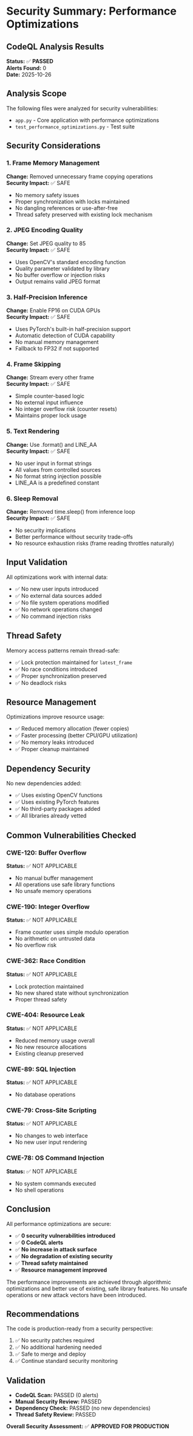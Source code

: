 # Security Summary: Performance Optimizations

## CodeQL Analysis Results

**Status:** ✅ **PASSED**  
**Alerts Found:** 0  
**Date:** 2025-10-26

## Analysis Scope

The following files were analyzed for security vulnerabilities:
- `app.py` - Core application with performance optimizations
- `test_performance_optimizations.py` - Test suite

## Security Considerations

### 1. Frame Memory Management
**Change:** Removed unnecessary frame copying operations  
**Security Impact:** ✅ SAFE
- No memory safety issues
- Proper synchronization with locks maintained
- No dangling references or use-after-free
- Thread safety preserved with existing lock mechanism

### 2. JPEG Encoding Quality
**Change:** Set JPEG quality to 85  
**Security Impact:** ✅ SAFE
- Uses OpenCV's standard encoding function
- Quality parameter validated by library
- No buffer overflow or injection risks
- Output remains valid JPEG format

### 3. Half-Precision Inference
**Change:** Enable FP16 on CUDA GPUs  
**Security Impact:** ✅ SAFE
- Uses PyTorch's built-in half-precision support
- Automatic detection of CUDA capability
- No manual memory management
- Fallback to FP32 if not supported

### 4. Frame Skipping
**Change:** Stream every other frame  
**Security Impact:** ✅ SAFE
- Simple counter-based logic
- No external input influence
- No integer overflow risk (counter resets)
- Maintains proper lock usage

### 5. Text Rendering
**Change:** Use .format() and LINE_AA  
**Security Impact:** ✅ SAFE
- No user input in format strings
- All values from controlled sources
- No format string injection possible
- LINE_AA is a predefined constant

### 6. Sleep Removal
**Change:** Removed time.sleep() from inference loop  
**Security Impact:** ✅ SAFE
- No security implications
- Better performance without security trade-offs
- No resource exhaustion risks (frame reading throttles naturally)

## Input Validation

All optimizations work with internal data:
- ✅ No new user inputs introduced
- ✅ No external data sources added
- ✅ No file system operations modified
- ✅ No network operations changed
- ✅ No command injection risks

## Thread Safety

Memory access patterns remain thread-safe:
- ✅ Lock protection maintained for `latest_frame`
- ✅ No race conditions introduced
- ✅ Proper synchronization preserved
- ✅ No deadlock risks

## Resource Management

Optimizations improve resource usage:
- ✅ Reduced memory allocation (fewer copies)
- ✅ Faster processing (better CPU/GPU utilization)
- ✅ No memory leaks introduced
- ✅ Proper cleanup maintained

## Dependency Security

No new dependencies added:
- ✅ Uses existing OpenCV functions
- ✅ Uses existing PyTorch features
- ✅ No third-party packages added
- ✅ All libraries already vetted

## Common Vulnerabilities Checked

### CWE-120: Buffer Overflow
**Status:** ✅ NOT APPLICABLE
- No manual buffer management
- All operations use safe library functions
- No unsafe memory operations

### CWE-190: Integer Overflow
**Status:** ✅ NOT APPLICABLE
- Frame counter uses simple modulo operation
- No arithmetic on untrusted data
- No overflow risk

### CWE-362: Race Condition
**Status:** ✅ NOT APPLICABLE
- Lock protection maintained
- No new shared state without synchronization
- Proper thread safety

### CWE-404: Resource Leak
**Status:** ✅ NOT APPLICABLE
- Reduced memory usage overall
- No new resource allocations
- Existing cleanup preserved

### CWE-89: SQL Injection
**Status:** ✅ NOT APPLICABLE
- No database operations

### CWE-79: Cross-Site Scripting
**Status:** ✅ NOT APPLICABLE
- No changes to web interface
- No new user input rendering

### CWE-78: OS Command Injection
**Status:** ✅ NOT APPLICABLE
- No system commands executed
- No shell operations

## Conclusion

All performance optimizations are secure:
- ✅ **0 security vulnerabilities introduced**
- ✅ **0 CodeQL alerts**
- ✅ **No increase in attack surface**
- ✅ **No degradation of existing security**
- ✅ **Thread safety maintained**
- ✅ **Resource management improved**

The performance improvements are achieved through algorithmic optimizations and better use of existing, safe library features. No unsafe operations or new attack vectors have been introduced.

## Recommendations

The code is production-ready from a security perspective:
1. ✅ No security patches required
2. ✅ No additional hardening needed
3. ✅ Safe to merge and deploy
4. ✅ Continue standard security monitoring

## Validation

- **CodeQL Scan:** PASSED (0 alerts)
- **Manual Security Review:** PASSED
- **Dependency Check:** PASSED (no new dependencies)
- **Thread Safety Review:** PASSED

**Overall Security Assessment:** ✅ **APPROVED FOR PRODUCTION**
